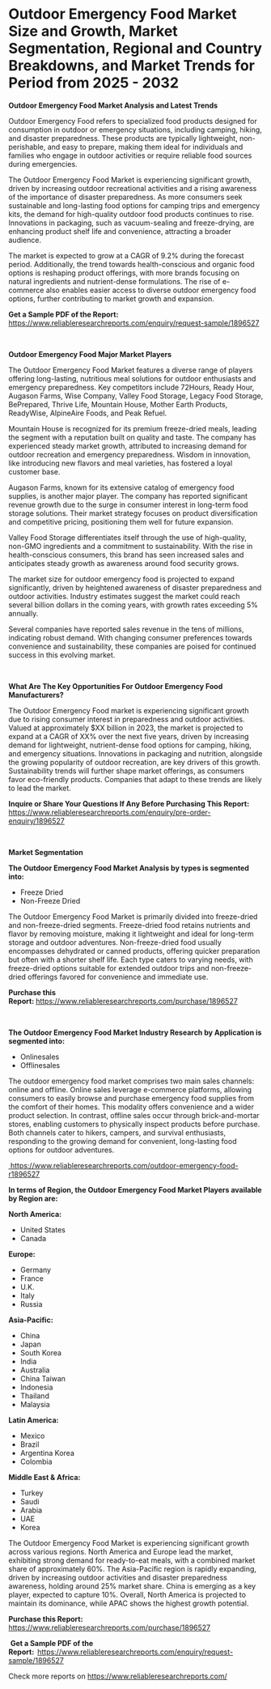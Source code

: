 <p><h1>Outdoor Emergency Food Market Size and Growth, Market Segmentation, Regional and Country Breakdowns, and Market Trends for Period from 2025 -  2032</h1></p><p><strong>Outdoor Emergency Food Market Analysis and Latest Trends</strong></p>
<p><p>Outdoor Emergency Food refers to specialized food products designed for consumption in outdoor or emergency situations, including camping, hiking, and disaster preparedness. These products are typically lightweight, non-perishable, and easy to prepare, making them ideal for individuals and families who engage in outdoor activities or require reliable food sources during emergencies.</p><p>The Outdoor Emergency Food Market is experiencing significant growth, driven by increasing outdoor recreational activities and a rising awareness of the importance of disaster preparedness. As more consumers seek sustainable and long-lasting food options for camping trips and emergency kits, the demand for high-quality outdoor food products continues to rise. Innovations in packaging, such as vacuum-sealing and freeze-drying, are enhancing product shelf life and convenience, attracting a broader audience.</p><p>The market is expected to grow at a CAGR of 9.2% during the forecast period. Additionally, the trend towards health-conscious and organic food options is reshaping product offerings, with more brands focusing on natural ingredients and nutrient-dense formulations. The rise of e-commerce also enables easier access to diverse outdoor emergency food options, further contributing to market growth and expansion.</p></p>
<p><strong>Get a Sample PDF of the Report:&nbsp;</strong> <a href="https://www.reliableresearchreports.com/enquiry/request-sample/1896527?utm_campaign=3383&utm_medium=2&utm_source=Github&utm_content=ia&utm_term=07042025&utm_id=outdoor-emergency-food">https://www.reliableresearchreports.com/enquiry/request-sample/1896527</a></p>
<p>&nbsp;</p>
<p><strong>Outdoor Emergency Food Major Market Players</strong></p>
<p><p>The Outdoor Emergency Food Market features a diverse range of players offering long-lasting, nutritious meal solutions for outdoor enthusiasts and emergency preparedness. Key competitors include 72Hours, Ready Hour, Augason Farms, Wise Company, Valley Food Storage, Legacy Food Storage, BePrepared, Thrive Life, Mountain House, Mother Earth Products, ReadyWise, AlpineAire Foods, and Peak Refuel.</p><p>Mountain House is recognized for its premium freeze-dried meals, leading the segment with a reputation built on quality and taste. The company has experienced steady market growth, attributed to increasing demand for outdoor recreation and emergency preparedness. Wisdom in innovation, like introducing new flavors and meal varieties, has fostered a loyal customer base.</p><p>Augason Farms, known for its extensive catalog of emergency food supplies, is another major player. The company has reported significant revenue growth due to the surge in consumer interest in long-term food storage solutions. Their market strategy focuses on product diversification and competitive pricing, positioning them well for future expansion.</p><p>Valley Food Storage differentiates itself through the use of high-quality, non-GMO ingredients and a commitment to sustainability. With the rise in health-conscious consumers, this brand has seen increased sales and anticipates steady growth as awareness around food security grows.</p><p>The market size for outdoor emergency food is projected to expand significantly, driven by heightened awareness of disaster preparedness and outdoor activities. Industry estimates suggest the market could reach several billion dollars in the coming years, with growth rates exceeding 5% annually. </p><p>Several companies have reported sales revenue in the tens of millions, indicating robust demand. With changing consumer preferences towards convenience and sustainability, these companies are poised for continued success in this evolving market.</p></p>
<p>&nbsp;</p>
<p><strong>What Are The Key Opportunities For Outdoor Emergency Food Manufacturers?</strong></p>
<p><p>The Outdoor Emergency Food market is experiencing significant growth due to rising consumer interest in preparedness and outdoor activities. Valued at approximately $XX billion in 2023, the market is projected to expand at a CAGR of XX% over the next five years, driven by increasing demand for lightweight, nutrient-dense food options for camping, hiking, and emergency situations. Innovations in packaging and nutrition, alongside the growing popularity of outdoor recreation, are key drivers of this growth. Sustainability trends will further shape market offerings, as consumers favor eco-friendly products. Companies that adapt to these trends are likely to lead the market.</p></p>
<p><strong>Inquire or Share Your Questions If Any Before Purchasing This Report:</strong> <a href="https://www.reliableresearchreports.com/enquiry/pre-order-enquiry/1896527?utm_campaign=3383&utm_medium=2&utm_source=Github&utm_content=ia&utm_term=07042025&utm_id=outdoor-emergency-food">https://www.reliableresearchreports.com/enquiry/pre-order-enquiry/1896527</a></p>
<p>&nbsp;</p>
<p><strong>Market Segmentation</strong></p>
<p><strong>The Outdoor Emergency Food Market Analysis by types is segmented into:</strong></p>
<p><ul><li>Freeze Dried</li><li>Non-Freeze Dried</li></ul></p>
<p><p>The Outdoor Emergency Food Market is primarily divided into freeze-dried and non-freeze-dried segments. Freeze-dried food retains nutrients and flavor by removing moisture, making it lightweight and ideal for long-term storage and outdoor adventures. Non-freeze-dried food usually encompasses dehydrated or canned products, offering quicker preparation but often with a shorter shelf life. Each type caters to varying needs, with freeze-dried options suitable for extended outdoor trips and non-freeze-dried offerings favored for convenience and immediate use.</p></p>
<p><strong>Purchase this Report:&nbsp;</strong><a href="https://www.reliableresearchreports.com/purchase/1896527?utm_campaign=3383&utm_medium=2&utm_source=Github&utm_content=ia&utm_term=07042025&utm_id=outdoor-emergency-food">https://www.reliableresearchreports.com/purchase/1896527</a></p>
<p>&nbsp;</p>
<p><strong>The Outdoor Emergency Food Market Industry Research by Application is segmented into:</strong></p>
<p><ul><li>Onlinesales</li><li>Offlinesales</li></ul></p>
<p><p>The outdoor emergency food market comprises two main sales channels: online and offline. Online sales leverage e-commerce platforms, allowing consumers to easily browse and purchase emergency food supplies from the comfort of their homes. This modality offers convenience and a wider product selection. In contrast, offline sales occur through brick-and-mortar stores, enabling customers to physically inspect products before purchase. Both channels cater to hikers, campers, and survival enthusiasts, responding to the growing demand for convenient, long-lasting food options for outdoor adventures.</p></p>
<p><a href="https://www.reliableresearchreports.com/outdoor-emergency-food-r1896527?utm_campaign=3383&utm_medium=2&utm_source=Github&utm_content=ia&utm_term=07042025&utm_id=outdoor-emergency-food">&nbsp;https://www.reliableresearchreports.com/outdoor-emergency-food-r1896527</a></p>
<p><strong>In terms of Region, the Outdoor Emergency Food Market Players available by Region are:</strong></p>
<p>
    <p> <strong> North America: </strong>
        <ul>
            <li>United States</li>
            <li>Canada</li>
        </ul>
        </p> 
    <p> <strong> Europe: </strong>
        <ul>
            <li>Germany</li>
            <li>France</li>
            <li>U.K.</li>
            <li>Italy</li>
            <li>Russia</li>
        </ul>
        </p> 
    <p> <strong> Asia-Pacific: </strong>
        <ul>
            <li>China</li>
            <li>Japan</li>
            <li>South Korea</li>
            <li>India</li>
            <li>Australia</li>
            <li>China Taiwan</li>
            <li>Indonesia</li>
            <li>Thailand</li>
            <li>Malaysia</li>
        </ul>
        </p> 
    <p> <strong> Latin America: </strong>
        <ul>
            <li>Mexico</li>
            <li>Brazil</li>
            <li>Argentina Korea</li>
            <li>Colombia</li>
        </ul>
        </p> 
    <p> <strong> Middle East & Africa: </strong>
        <ul>
            <li>Turkey</li>
            <li>Saudi</li>
            <li>Arabia</li>
            <li>UAE</li>
            <li>Korea</li>
        </ul>
    </p>
    </p>
<p><p>The Outdoor Emergency Food Market is experiencing significant growth across various regions. North America and Europe lead the market, exhibiting strong demand for ready-to-eat meals, with a combined market share of approximately 60%. The Asia-Pacific region is rapidly expanding, driven by increasing outdoor activities and disaster preparedness awareness, holding around 25% market share. China is emerging as a key player, expected to capture 10%. Overall, North America is projected to maintain its dominance, while APAC shows the highest growth potential.</p></p>
<p><strong>Purchase this Report: </strong><a href="https://www.reliableresearchreports.com/purchase/1896527?utm_campaign=3383&utm_medium=2&utm_source=Github&utm_content=ia&utm_term=07042025&utm_id=outdoor-emergency-food">https://www.reliableresearchreports.com/purchase/1896527</a></p>
<p>&nbsp;<strong>Get a Sample PDF of the Report:&nbsp;&nbsp;</strong><a href="https://www.reliableresearchreports.com/enquiry/request-sample/1896527?utm_campaign=3383&utm_medium=2&utm_source=Github&utm_content=ia&utm_term=07042025&utm_id=outdoor-emergency-food">https://www.reliableresearchreports.com/enquiry/request-sample/1896527</a></p>
<p><strong></strong></p>
<p>Check more reports on <a href="https://www.reliableresearchreports.com/?utm_campaign=3383&utm_medium=2&utm_source=Github&utm_content=ia&utm_term=07042025&utm_id=outdoor-emergency-food">https://www.reliableresearchreports.com/</a></p>